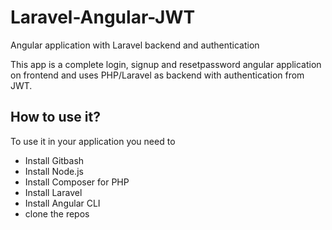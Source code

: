 # Laravel-Angular-JWT
Angular application with Laravel backend and authentication

This app is a complete login, signup and resetpassword angular application on frontend and uses
PHP/Laravel as backend with authentication from JWT.

## How to use it?
To use it in your application you need to
- Install Gitbash
- Install Node.js
- Install Composer for PHP
- Install Laravel
- Install Angular CLI
- clone the repos

